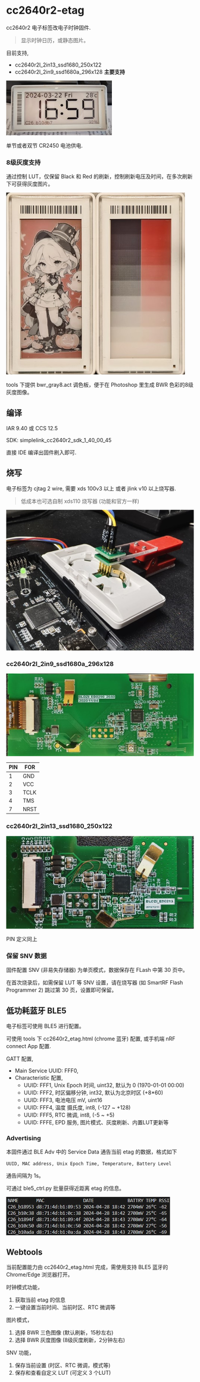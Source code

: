 # cc2640r2-etag

cc2640r2 电子标签改电子时钟固件.
> 显示时钟日历，或静态图片。

目前支持,
* cc2640r2l_2in13_ssd1680_250x122
* cc2640r2l_2in9_ssd1680a_296x128 **主要支持**

![cc2640r2l_2in9_ssd1680a_296x128](doc/pic1.jpg)

单节或者双节 CR2450 电池供电.

### 8级灰度支持

通过控制 LUT，仅保留 Black 和 Red 的刷新，控制刷新电压及时间，在多次刷新下可获得灰度图片。

![8级灰度](doc/pic_gray8.jpg)

tools 下提供 bwr_gray8.act 调色板，便于在 Photoshop 里生成 BWR 色彩的8级灰度图像。

## 编译

IAR 9.40 或 CCS 12.5

SDK: simplelink_cc2640r2_sdk_1_40_00_45

直接 IDE 编译出固件刷入即可. 

## 烧写

电子标签为 cjtag 2 wire, 需要 xds 100v3 以上 或者 jlink v10 以上烧写器.

> 低成本也可选自制 xds110 烧写器 (功能和官方一样)

![download](doc/pic4.jpg)

### cc2640r2l_2in9_ssd1680a_296x128

![cjtag_2in9](doc/pic2.jpg)

|PIN|FOR|
|-|-|
|1|GND|
|2|VCC|
|3|TCLK|
|4|TMS|
|7|NRST|


### cc2640r2l_2in13_ssd1680_250x122

![cjtag_2in13](doc/pic3.jpg)

PIN 定义同上

### 保留 SNV 数据

固件配置 SNV (非易失存储器) 为单页模式，数据保存在 FLash 中第 30 页中。

在首次烧录后，如需保留 LUT 等 SNV 设置，请在烧写器 (如 SmartRF Flash Programmer 2) 跳过第 30 页，设置即可保留。

## 低功耗蓝牙 BLE5

电子标签可使用 BLE5 进行配置。

可使用 tools 下 cc2640r2_etag.html (chrome 蓝牙) 配置, 或手机端 nRF connect App 配置.

GATT 配置, 

* Main Service UUID: FFF0,
* Characteristic 配置,
  - UUID: FFF1, Unix Epoch 时间, uint32, 默认为 0 (1970-01-01 00:00)
  - UUID: FFF2, 时区偏移分钟, int32, 默认为北京时区 (+8*60)
  - UUID: FFF3, 电池电压 mV, uint16
  - UUID: FFF4, 温度 摄氏度, int8, (-127 ~ +128)
  - UUID: FFF5, RTC 微调, int8, (-5 ~ +5)
  - UUID: FFFE, EPD 服务, 图片模式、灰度刷新、内置LUT更新等

### Advertising

本固件通过 BLE Adv 中的 Service Data 通告当前 etag 的数据，格式如下

```
UUID, MAC address, Unix Epoch Time, Temperature, Battery Level
```

通告间隔为 1s。

可通过 ble5_ctrl.py 批量获得近距离 etag 的信息。

![ble5_ctrl](doc/ble5_ctrl.jpg)

## Webtools

当前配置能力由 cc2640r2_etag.html 完成，需使用支持 BLE5 蓝牙的 Chrome/Edge 浏览器打开。

时钟模式功能，
1. 获取当前 etag 的信息
2. 一键设置当前时间、当前时区、RTC 微调等

图片模式，
1. 选择 BWR 三色图像 (默认刷新，15秒左右)
2. 选择 BWR 灰度图像 (8级灰度刷新，2分钟左右)

SNV 功能，
1. 保存当前设置 (时区、RTC 微调，模式等)
2. 保存和查看自定义 LUT (可定义 3 个LUT)
